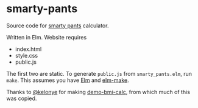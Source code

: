 # smarty-pants

Source code for [smarty pants](https://oylenshpeegul.github.io/smarty-pants/) calculator.

Written in Elm. Website requires

* index.html
* style.css
* public.js

The first two are static. To generate `public.js` from `smarty_pants.elm`, run `make`. This assumes you have [Elm](http://elm-lang.org/) and [elm-make](https://guide.elm-lang.org/install.html#elm-make).

Thanks to [@kelonye](https://github.com/kelonye) for making [demo-bmi-calc](https://github.com/kelonye/demo-bmi-calc), from which much of this was copied.
